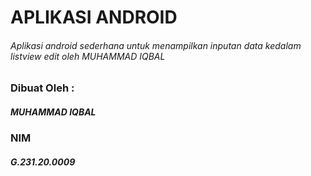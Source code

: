 # APLIKASI ANDROID
###### Aplikasi android sederhana untuk menampilkan inputan data kedalam listview edit oleh MUHAMMAD IQBAL

### Dibuat Oleh :
##### MUHAMMAD IQBAL
### NIM
##### G.231.20.0009